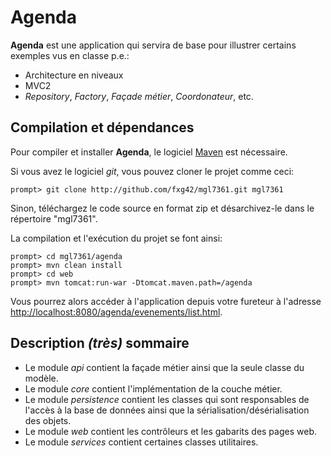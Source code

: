 Agenda
======

__Agenda__ est une application qui servira de base pour illustrer certains exemples vus en classe p.e.:

- Architecture en niveaux
- MVC2
- _Repository_, _Factory_, _Façade métier_, _Coordonateur_, etc.

Compilation et dépendances
--------------------------

Pour compiler et installer __Agenda__, le logiciel [Maven](http://maven.apache.org/download.html "Maven") est nécessaire.

Si vous avez le logiciel _git_, vous pouvez cloner le projet comme ceci:

    prompt> git clone http://github.com/fxg42/mgl7361.git mgl7361

Sinon, téléchargez le code source en format zip et désarchivez-le dans le répertoire "mgl7361".

La compilation et l'exécution du projet se font ainsi:

    prompt> cd mgl7361/agenda
    prompt> mvn clean install
    prompt> cd web
    prompt> mvn tomcat:run-war -Dtomcat.maven.path=/agenda

Vous pourrez alors accéder à l'application depuis votre fureteur à l'adresse [http://localhost:8080/agenda/evenements/list.html](http://localhost:8080/agenda/evenements/list.html).

Description _(très)_ sommaire
-----------------------------

- Le module _api_ contient la façade métier ainsi que la seule classe du modèle.
- Le module _core_ contient l'implémentation de la couche métier.
- Le module _persistence_ contient les classes qui sont responsables de l'accès à la base de données ainsi que la sérialisation/désérialisation des objets.
- Le module _web_ contient les contrôleurs et les gabarits des pages web.
- Le module _services_ contient certaines classes utilitaires.
